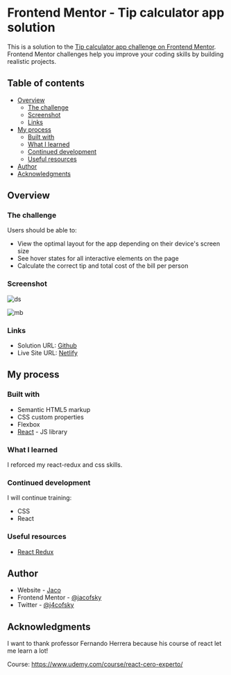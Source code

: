 # Frontend Mentor - Tip calculator app solution

This is a solution to the [Tip calculator app challenge on Frontend Mentor](https://www.frontendmentor.io/challenges/tip-calculator-app-ugJNGbJUX). Frontend Mentor challenges help you improve your coding skills by building realistic projects.

## Table of contents

- [Overview](#overview)
  - [The challenge](#the-challenge)
  - [Screenshot](#screenshot)
  - [Links](#links)
- [My process](#my-process)
  - [Built with](#built-with)
  - [What I learned](#what-i-learned)
  - [Continued development](#continued-development)
  - [Useful resources](#useful-resources)
- [Author](#author)
- [Acknowledgments](#acknowledgments)

## Overview

### The challenge

Users should be able to:

- View the optimal layout for the app depending on their device's screen size
- See hover states for all interactive elements on the page
- Calculate the correct tip and total cost of the bill per person

### Screenshot

![ds](https://user-images.githubusercontent.com/75596989/156615985-53c057d3-3800-4c8b-abed-e84d2ef18e93.PNG)

![mb](https://user-images.githubusercontent.com/75596989/156616004-e0983215-5c2d-4239-9175-6434a1aa80b1.PNG)

### Links

- Solution URL: [Github](https://github.com/jacofsky/FT-Tip-Calculator)
- Live Site URL: [Netlify](https://tip-calculator-jacofsky.netlify.app/)

## My process

### Built with

- Semantic HTML5 markup
- CSS custom properties
- Flexbox
- [React](https://reactjs.org/) - JS library

### What I learned

I reforced my react-redux and css skills.

### Continued development

I will continue training:
  - CSS
  - React

### Useful resources

- [React Redux](https://react-redux.js.org/)

## Author

- Website - [Jaco](https://github.com/jacofsky)
- Frontend Mentor - [@jacofsky](https://www.frontendmentor.io/profile/jacofsky)
- Twitter - [@j4cofsky](https://twitter.com/j4cofsky)

## Acknowledgments

I want to thank professor Fernando Herrera because his course of react let me learn a lot!

Course: https://www.udemy.com/course/react-cero-experto/
